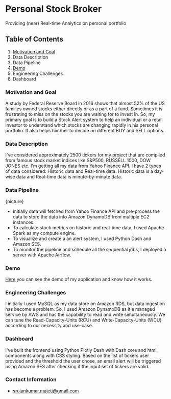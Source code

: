 # Personal Stock Broker
Providing (near) Real-time Analytics on personal portfolio
## Table of Contents

1. [Motivation and Goal](README.md#motivation-and-goal)
2. Data Description
3. Data Pipeline
4. [Demo](README.md#demo)
5. Engineering Challenges
6. Dashboard

### Motivation and Goal

A study by Federal Reserve Board in 2016 shows that almost 52% of the US families owned stocks either directly or as a part of a fund. Sometimes it is frustrating to miss on the stocks you are waiting for to invest in. So, my primary goal is to build a Stock Alert system to help an individual or a retail investor to understand which stocks are changing rapidly in his personal portfolio. It also helps him/her to decide on different BUY and SELL options.

### Data Description

I've considered approximately 2500 tickers for my project that are complied from famous stock market indices like S&P500, RUSSELL 1000, DOW JONES etc. I'm getting all my data from Yahoo Finance API. I have 2 types of data considered: Historic data and Real-time data. Historic data is a day-wise data and Real-time data is minute-by-minute data.

### Data Pipeline

{picture}

- Initially data will fetched from Yahoo Finance API and pre-process the data to store the data into Amazon DynamoDB from multiple EC2 instances.
- To calculate stock metrics on historic and real-time data, I used Apache Spark as my compute engine.
- To visualize and create a an alert system, I used Python Dash and Amazon SES.
- To monitor the pipeline and schedule all the sequential jobs, I deployed a server with Apache Airflow.


### Demo

[Here](https://docs.google.com/presentation/d/1jopFzHwVNrbB96JyidxgtD2v576uGP8pEXVhWw4IdNc/edit#slide=id.p) you can see the demo of my application and know how it works.

### Engineering Challenges

I initially I used MySQL as my data store on Amazon RDS, but data ingestion has become a problem. So, I used Amazon DynamoDB as it a managed service by AWS and has the capability to read and write simultaneously. We can tune the Read-Capacity-Units (RCU) and Write-Capacity-Units (WCU) according to our necessity and use-case.

### Dashboard

I've built the frontend using Python Plotly Dash with Dash core and html components along with CSS styling. Based on the list of tickers user provided and the threshold the user chose, an email alert will be triggered using Amazon SES after checking if the input set of tickers are valid.


### Contact Information

- [srujankumar.majeti@gmail.com](srujankumar.majeti@gmail.com)
